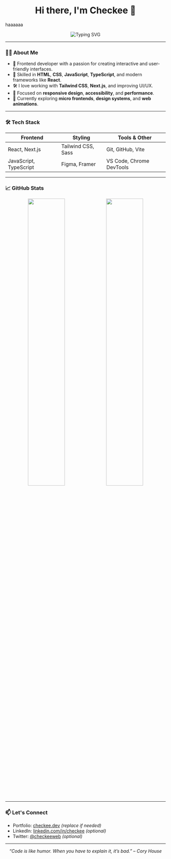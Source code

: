 <h1 align="center">Hi there, I'm Checkee 👋</h1>haaaaaa

<p align="center">
  <img src="https://readme-typing-svg.demolab.com/?lines=Frontend+Developer;Web+UI+Enthusiast;React+Lover;Clean+Code+Advocate&center=true&width=450&height=30&duration=2500" alt="Typing SVG" />
</p>

---

### 👨‍💻 About Me

- 🌱 Frontend developer with a passion for creating interactive and user-friendly interfaces.
- 🧠 Skilled in **HTML**, **CSS**, **JavaScript**, **TypeScript**, and modern frameworks like **React**.
- 🛠️ I love working with **Tailwind CSS**, **Next.js**, and improving UI/UX.
- 📐 Focused on **responsive design**, **accessibility**, and **performance**.
- 🎯 Currently exploring **micro frontends**, **design systems**, and **web animations**.

---

### 🛠 Tech Stack

| Frontend      | Styling        | Tools & Other |
| ------------- | -------------- | ------------- |
| React, Next.js| Tailwind CSS, Sass | Git, GitHub, Vite |
| JavaScript, TypeScript | Figma, Framer | VS Code, Chrome DevTools |

---

### 📈 GitHub Stats

<p align="center">
  <img src="https://github-readme-stats.vercel.app/api?username=Checkee&show_icons=true&theme=tokyonight&hide_border=true" width="48%" />
  <img src="https://github-readme-streak-stats.herokuapp.com/?user=Checkee&theme=tokyonight&hide_border=true" width="48%" />
</p>

---

### 📫 Let's Connect

- Portfolio: [checkee.dev](https://checkee.dev) *(replace if needed)*
- LinkedIn: [linkedin.com/in/checkee](https://linkedin.com/in/checkee) *(optional)*
- Twitter: [@checkeeweb](https://twitter.com/checkeeweb) *(optional)*

---

<p align="center">
  <i>“Code is like humor. When you have to explain it, it’s bad.” – Cory House</i>
</p>

